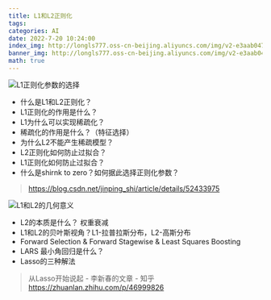 ```yaml
---
title: L1和L2正则化
tags: 
categories: AI
date: 2022-7-20 10:24:00
index_img: http://longls777.oss-cn-beijing.aliyuncs.com/img/v2-e3aab047113ebd0b3dfb6ec014059e64_1440w.webp
banner_img: http://longls777.oss-cn-beijing.aliyuncs.com/img/v2-e3aab047113ebd0b3dfb6ec014059e64_1440w.webp
math: true
---
```


![L1正则化参数的选择](http://longls777.oss-cn-beijing.aliyuncs.com/img/aHR0cDovL2ltZy5ibG9nLmNzZG4ubmV0LzIwMTYwOTA0MTg0ODAyNjY4)

- 什么是L1和L2正则化？
- L1正则化的作用是什么？
- L1为什么可以实现稀疏化？
- 稀疏化的作用是什么？（特征选择）
- 为什么L2不能产生稀疏模型？
- L2正则化如何防止过拟合？
- L1正则化如何防止过拟合？
- 什么是shirnk to zero？如何据此选择正则化参数？

> https://blog.csdn.net/jinping_shi/article/details/52433975



![L1和L2的几何意义](http://longls777.oss-cn-beijing.aliyuncs.com/img/v2-e3aab047113ebd0b3dfb6ec014059e64_1440w.webp)

- L2的本质是什么？ 权重衰减
- L1和L2的贝叶斯视角？L1-拉普拉斯分布，L2-高斯分布
- Forward Selection & Forward Stagewise & Least Squares Boosting
- LARS 最小角回归是什么？
- Lasso的三种解法

> 从Lasso开始说起 - 李新春的文章 - 知乎 https://zhuanlan.zhihu.com/p/46999826